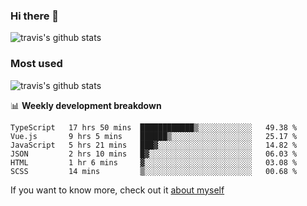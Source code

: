 ### Hi there 👋

<!--
**HondryTravis/HondryTravis** is a ✨ _special_ ✨ repository because its `README.md` (this file) appears on your GitHub profile.

Here are some ideas to get you started:

- 🔭 I’m currently working on ...
- 🌱 I’m currently learning ...
- 👯 I’m looking to collaborate on ...
- 🤔 I’m looking for help with ...
- 💬 Ask me about ...
- 📫 How to reach me: ...
- 😄 Pronouns: ...
- ⚡ Fun fact: ...
-->

![travis's github stats](https://github-readme-stats.vercel.app/api?username=HondryTravis&hide=stars)
### Most used
![travis's github stats](https://github-readme-stats.anuraghazra1.vercel.app/api/top-langs/?username=HondryTravis&layout=compact&hide_title=true)

📊 **Weekly development breakdown**

<!--START_SECTION:waka-->

```text
TypeScript   17 hrs 50 mins  ████████████▒░░░░░░░░░░░░   49.38 %
Vue.js       9 hrs 5 mins    ██████▒░░░░░░░░░░░░░░░░░░   25.17 %
JavaScript   5 hrs 21 mins   ███▓░░░░░░░░░░░░░░░░░░░░░   14.82 %
JSON         2 hrs 10 mins   █▓░░░░░░░░░░░░░░░░░░░░░░░   06.03 %
HTML         1 hr 6 mins     ▓░░░░░░░░░░░░░░░░░░░░░░░░   03.08 %
SCSS         14 mins         ▒░░░░░░░░░░░░░░░░░░░░░░░░   00.68 %
```

<!--END_SECTION:waka-->

If you want to know more, check out it [about myself](https://hondrytravis.github.io/)
